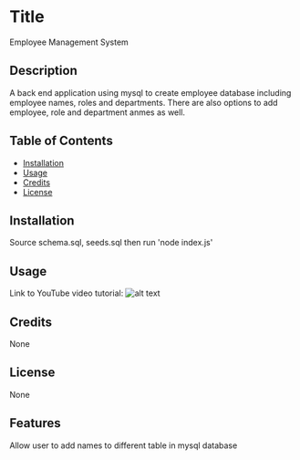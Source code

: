 
# Title

Employee Management System

## Description

A back end application using mysql to create employee database including employee names, roles and departments. There are also options to add employee, role and department anmes as well.  

## Table of Contents

  - [Installation](#installation)
  - [Usage](#usage)
  - [Credits](#credits)
  - [License](#license)


## Installation

Source schema.sql, seeds.sql then run 'node index.js'  

## Usage

Link to YouTube video tutorial:
![alt text](assets/images/screenshot.png)

## Credits

None

## License

None


## Features

Allow user to add names to different table in mysql database







